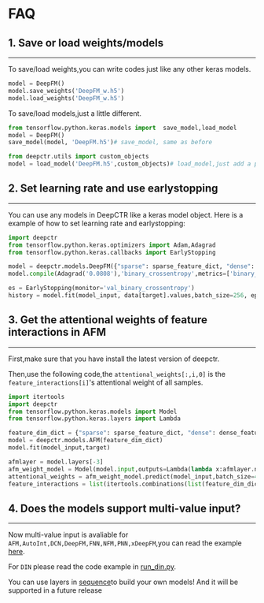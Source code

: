 # FAQ

## 1. Save or load weights/models
----------------------------------------
To save/load weights,you can write codes just like any other keras models.

```python
model = DeepFM()
model.save_weights('DeepFM_w.h5')
model.load_weights('DeepFM_w.h5')
```

To save/load models,just a little different.

```python
from tensorflow.python.keras.models import  save_model,load_model
model = DeepFM()
save_model(model, 'DeepFM.h5')# save_model, same as before

from deepctr.utils import custom_objects
model = load_model('DeepFM.h5',custom_objects)# load_model,just add a parameter
```
## 2. Set learning rate and use earlystopping
---------------------------------------------------
You can use any models in DeepCTR like a keras model object.
Here is a example of how to set learning rate and earlystopping:

```python
import deepctr
from tensorflow.python.keras.optimizers import Adam,Adagrad
from tensorflow.python.keras.callbacks import EarlyStopping

model = deepctr.models.DeepFM({"sparse": sparse_feature_dict, "dense": dense_feature_list})
model.compile(Adagrad('0.0808'),'binary_crossentropy',metrics=['binary_crossentropy'])

es = EarlyStopping(monitor='val_binary_crossentropy')
history = model.fit(model_input, data[target].values,batch_size=256, epochs=10, verbose=2, validation_split=0.2,callbacks=[es] )
```


## 3. Get the attentional weights of feature interactions in AFM
--------------------------------------------------------------------------
First,make sure that you have install the latest version of deepctr.

Then,use the following code,the `attentional_weights[:,i,0]` is the `feature_interactions[i]`'s attentional weight of all samples.

```python
import itertools
import deepctr
from tensorflow.python.keras.models import Model
from tensorflow.python.keras.layers import Lambda

feature_dim_dict = {"sparse": sparse_feature_dict, "dense": dense_feature_list}
model = deepctr.models.AFM(feature_dim_dict)
model.fit(model_input,target)

afmlayer = model.layers[-3]
afm_weight_model = Model(model.input,outputs=Lambda(lambda x:afmlayer.normalized_att_score)(model.input))
attentional_weights = afm_weight_model.predict(model_input,batch_size=4096)
feature_interactions = list(itertools.combinations(list(feature_dim_dict['sparse'].keys()) + feature_dim_dict['dense'] ,2))
```

## 4. Does the models support multi-value input?
---------------------------------------------------
Now multi-value input is avaliable for `AFM,AutoInt,DCN,DeepFM,FNN,NFM,PNN,xDeepFM`,you can read the example [here](./Examples.html#multi-value-input-movielens).

For `DIN` please read the code example in [run_din.py](https://github.com/shenweichen/DeepCTR/blob/master/examples/run_din.py
).

You can use layers in [sequence](./sequence.html)to build your own models!
And it will be supported in a future release